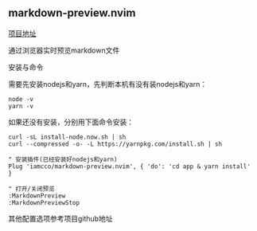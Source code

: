 ## markdown-preview.nvim

[项目地址](https://github.com/iamcco/markdown-preview.nvim)

通过浏览器实时预览markdown文件

安装与命令

需要先安装nodejs和yarn，先判断本机有没有装nodejs和yarn：

```
node -v
yarn -v
```

如果还没有安装，分别用下面命令安装：

```
curl -sL install-node.now.sh | sh
curl --compressed -o- -L https://yarnpkg.com/install.sh | sh
```

```
" 安装插件(已经安装好nodejs和yarn)
Plug 'iamcco/markdown-preview.nvim', { 'do': 'cd app & yarn install'  }

" 打开/关闭预览
:MarkdownPreview
:MarkdownPreviewStop
```

其他配置选项参考项目github地址
